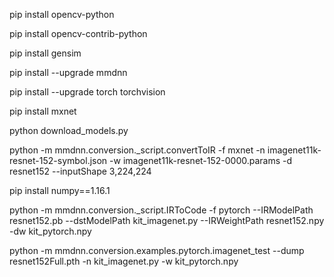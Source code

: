 pip install opencv-python

pip install opencv-contrib-python


pip install gensim

pip install --upgrade mmdnn

pip install --upgrade torch torchvision

pip install mxnet

python download_models.py

python -m mmdnn.conversion._script.convertToIR -f mxnet -n imagenet11k-resnet-152-symbol.json -w imagenet11k-resnet-152-0000.params -d resnet152 --inputShape 3,224,224

pip install numpy==1.16.1

python -m mmdnn.conversion._script.IRToCode -f pytorch --IRModelPath resnet152.pb --dstModelPath kit_imagenet.py --IRWeightPath resnet152.npy -dw kit_pytorch.npy  

python -m mmdnn.conversion.examples.pytorch.imagenet_test --dump resnet152Full.pth -n kit_imagenet.py -w kit_pytorch.npy 
